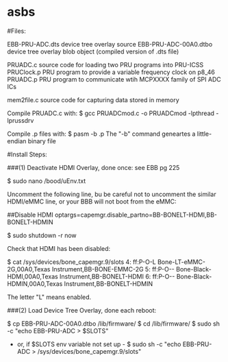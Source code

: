 # asbs

#Files:

EBB-PRU-ADC.dts               device tree overlay source
EBB-PRU-ADC-00A0.dtbo         device tree overlay blob object (compiled version of .dts file)

PRUADC.c                      source code for loading two PRU programs into PRU-ICSS
PRUClock.p                    PRU program to provide a variable frequency clock on p8_46
PRUADC.p                      PRU program to communicate wtih MCPXXXX family of SPI ADC ICs

mem2file.c                    source code for capturing data stored in memory

Compile PRUADC.c with:
$ gcc PRUADCmod.c -o PRUADCmod -lpthread -lprussdrv

Compile <name>.p files with:
$ pasm -b <name>.p
The "-b" command geneartes a little-endian binary file

#Install Steps:

###(1) Deactivate HDMI Overlay, done once:
see EBB pg 225

$ sudo nano /bood/uEnv.txt

Uncomment the following line, bu be careful not to uncomment the similar HDMI/eMMC line, or your BBB will not boot from the eMMC:

 ##Disable HDMI
optargs=capemgr.disable_partno=BB-BONELT-HDMI,BB-BONELT-HDMIN

$ sudo shutdown -r now

Check that HDMI has been disabled:

$ cat /sys/devices/bone_capemgr.9/slots
 4: ff:P-O-L Bone-LT-eMMC-2G,00A0,Texas Instrument,BB-BONE-EMMC-2G
 5: ff:P-O-- Bone-Black-HDMI,00A0,Texas Instrument,BB-BONELT-HDMI
 6: ff:P-O-- Bone-Black-HDMIN,00A0,Texas Instrument,BB-BONELT-HDMIN

The letter "L" means enabled.



###(2) Load Device Tree Overlay, done each reboot:

$ cp EBB-PRU-ADC-00A0.dtbo /lib/firmware/
$ cd /lib/firmware/
$ sudo sh -c "echo EBB-PRU-ADC > $SLOTS"
- or, if $SLOTS env variable not set up -
$ sudo sh -c "echo EBB-PRU-ADC > /sys/devices/bone_capemgr.9/slots"


